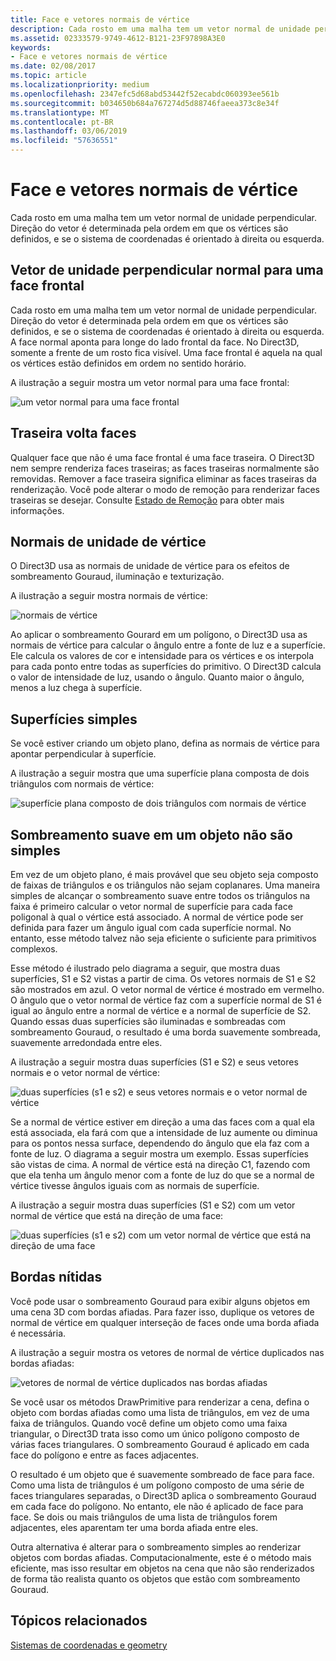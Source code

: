 ```yaml
---
title: Face e vetores normais de vértice
description: Cada rosto em uma malha tem um vetor normal de unidade perpendicular. Direção do vetor é determinada pela ordem em que os vértices são definidos, e se o sistema de coordenadas é orientado à direita ou esquerda.
ms.assetid: 02333579-9749-4612-B121-23F97898A3E0
keywords:
- Face e vetores normais de vértice
ms.date: 02/08/2017
ms.topic: article
ms.localizationpriority: medium
ms.openlocfilehash: 2347efc5d68abd53442f52ecabdc060393ee561b
ms.sourcegitcommit: b034650b684a767274d5d88746faeea373c8e34f
ms.translationtype: MT
ms.contentlocale: pt-BR
ms.lasthandoff: 03/06/2019
ms.locfileid: "57636551"
---
```

# <a name="face-and-vertex-normal-vectors"></a>Face e vetores normais de vértice


Cada rosto em uma malha tem um vetor normal de unidade perpendicular. Direção do vetor é determinada pela ordem em que os vértices são definidos, e se o sistema de coordenadas é orientado à direita ou esquerda.

## <a name="span-idperpendicularunitnormalvectorforafrontfacespanspan-idperpendicularunitnormalvectorforafrontfacespanspan-idperpendicularunitnormalvectorforafrontfacespanperpendicular-unit-normal-vector-for-a-front-face"></a><span id="Perpendicular_unit_normal_vector_for_a_front_face"></span><span id="perpendicular_unit_normal_vector_for_a_front_face"></span><span id="PERPENDICULAR_UNIT_NORMAL_VECTOR_FOR_A_FRONT_FACE"></span>Vetor de unidade perpendicular normal para uma face frontal


Cada rosto em uma malha tem um vetor normal de unidade perpendicular. Direção do vetor é determinada pela ordem em que os vértices são definidos, e se o sistema de coordenadas é orientado à direita ou esquerda. A face normal aponta para longe do lado frontal da face. No Direct3D, somente a frente de um rosto fica visível. Uma face frontal é aquela na qual os vértices estão definidos em ordem no sentido horário.

A ilustração a seguir mostra um vetor normal para uma face frontal:

![um vetor normal para uma face frontal](images/nrmlvect.png)

## <a name="span-idcullingbackfacesspanspan-idcullingbackfacesspanspan-idcullingbackfacesspanculling-back-faces"></a><span id="Culling_back_faces"></span><span id="culling_back_faces"></span><span id="CULLING_BACK_FACES"></span>Traseira volta faces


Qualquer face que não é uma face frontal é uma face traseira. O Direct3D nem sempre renderiza faces traseiras; as faces traseiras normalmente são removidas. Remover a face traseira significa eliminar as faces traseiras da renderização. Você pode alterar o modo de remoção para renderizar faces traseiras se desejar. Consulte [Estado de Remoção](https://msdn.microsoft.com/library/windows/desktop/bb204882) para obter mais informações.

## <a name="span-idvertexunitnormalsspanspan-idvertexunitnormalsspanspan-idvertexunitnormalsspanvertex-unit-normals"></a><span id="Vertex_unit_normals"></span><span id="vertex_unit_normals"></span><span id="VERTEX_UNIT_NORMALS"></span>Normais de unidade de vértice


O Direct3D usa as normais de unidade de vértice para os efeitos de sombreamento Gouraud, iluminação e texturização.

A ilustração a seguir mostra normais de vértice:

![normais de vértice](images/vertnrml.png)

Ao aplicar o sombreamento Gourard em um polígono, o Direct3D usa as normais de vértice para calcular o ângulo entre a fonte de luz e a superfície. Ele calcula os valores de cor e intensidade para os vértices e os interpola para cada ponto entre todas as superfícies do primitivo. O Direct3D calcula o valor de intensidade de luz, usando o ângulo. Quanto maior o ângulo, menos a luz chega à superfície.

## <a name="span-idflatsurfacesspanspan-idflatsurfacesspanspan-idflatsurfacesspanflat-surfaces"></a><span id="Flat_surfaces"></span><span id="flat_surfaces"></span><span id="FLAT_SURFACES"></span>Superfícies simples


Se você estiver criando um objeto plano, defina as normais de vértice para apontar perpendicular à superfície.

A ilustração a seguir mostra que uma superfície plana composta de dois triângulos com normais de vértice:

![superfície plana composto de dois triângulos com normais de vértice](images/flatvert.png)

## <a name="span-idsmoothshadingonanon-flatobjectspanspan-idsmoothshadingonanon-flatobjectspanspan-idsmoothshadingonanon-flatobjectspansmooth-shading-on-a-non-flat-object"></a><span id="Smooth_shading_on_a_non-flat_object"></span><span id="smooth_shading_on_a_non-flat_object"></span><span id="SMOOTH_SHADING_ON_A_NON-FLAT_OBJECT"></span>Sombreamento suave em um objeto não são simples


Em vez de um objeto plano, é mais provável que seu objeto seja composto de faixas de triângulos e os triângulos não sejam coplanares. Uma maneira simples de alcançar o sombreamento suave entre todos os triângulos na faixa é primeiro calcular o vetor normal de superfície para cada face poligonal à qual o vértice está associado. A normal de vértice pode ser definida para fazer um ângulo igual com cada superfície normal. No entanto, esse método talvez não seja eficiente o suficiente para primitivos complexos.

Esse método é ilustrado pelo diagrama a seguir, que mostra duas superfícies, S1 e S2 vistas a partir de cima. Os vetores normais de S1 e S2 são mostrados em azul. O vetor normal de vértice é mostrado em vermelho. O ângulo que o vetor normal de vértice faz com a superfície normal de S1 é igual ao ângulo entre a normal de vértice e a normal de superfície de S2. Quando essas duas superfícies são iluminadas e sombreadas com sombreamento Gouraud, o resultado é uma borda suavemente sombreada, suavemente arredondada entre eles.

A ilustração a seguir mostra duas superfícies (S1 e S2) e seus vetores normais e o vetor normal de vértice:

![duas superfícies (s1 e s2) e seus vetores normais e o vetor normal de vértice](images/gvert.png)

Se a normal de vértice estiver em direção a uma das faces com a qual ela está associada, ela fará com que a intensidade de luz aumente ou diminua para os pontos nessa surface, dependendo do ângulo que ela faz com a fonte de luz. O diagrama a seguir mostra um exemplo. Essas superfícies são vistas de cima. A normal de vértice está na direção C1, fazendo com que ela tenha um ângulo menor com a fonte de luz do que se a normal de vértice tivesse ângulos iguais com as normais de superfície.

A ilustração a seguir mostra duas superfícies (S1 e S2) com um vetor normal de vértice que está na direção de uma face:

![duas superfícies (s1 e s2) com um vetor normal de vértice que está na direção de uma face](images/gvert2.png)

## <a name="span-idsharpedgesspanspan-idsharpedgesspanspan-idsharpedgesspansharp-edges"></a><span id="Sharp_edges"></span><span id="sharp_edges"></span><span id="SHARP_EDGES"></span>Bordas nítidas


Você pode usar o sombreamento Gouraud para exibir alguns objetos em uma cena 3D com bordas afiadas. Para fazer isso, duplique os vetores de normal de vértice em qualquer interseção de faces onde uma borda afiada é necessária.

A ilustração a seguir mostra os vetores de normal de vértice duplicados nas bordas afiadas:

![vetores de normal de vértice duplicados nas bordas afiadas](images/shade1.png)

Se você usar os métodos DrawPrimitive para renderizar a cena, defina o objeto com bordas afiadas como uma lista de triângulos, em vez de uma faixa de triângulos. Quando você define um objeto como uma faixa triangular, o Direct3D trata isso como um único polígono composto de várias faces triangulares. O sombreamento Gouraud é aplicado em cada face do polígono e entre as faces adjacentes.

O resultado é um objeto que é suavemente sombreado de face para face. Como uma lista de triângulos é um polígono composto de uma série de faces triangulares separadas, o Direct3D aplica o sombreamento Gouraud em cada face do polígono. No entanto, ele não é aplicado de face para face. Se dois ou mais triângulos de uma lista de triângulos forem adjacentes, eles aparentam ter uma borda afiada entre eles.

Outra alternativa é alterar para o sombreamento simples ao renderizar objetos com bordas afiadas. Computacionalmente, este é o método mais eficiente, mas isso resultar em objetos na cena que não são renderizados de forma tão realista quanto os objetos que estão com sombreamento Gouraud.

## <a name="span-idrelated-topicsspanrelated-topics"></a><span id="related-topics"></span>Tópicos relacionados


[Sistemas de coordenadas e geometry](coordinate-systems-and-geometry.md)

 

 




